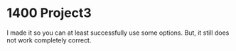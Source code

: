 # 1400 Project3
I made it so you can at least successfully use some options.
But, it still does not work completely correct.
